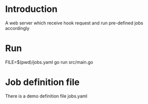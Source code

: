 # Introduction
A web server which receive hook request and run pre-defined jobs accordingly

# Run
FILE=$(pwd)/jobs.yaml go run src/main.go


# Job definition file
There is a demo definition file jobs.yaml